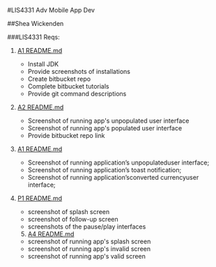 #LIS4331 Adv Mobile App Dev

##Shea Wickenden

###LIS4331 Reqs:


1. [A1 README.md](a1/README.md "My A1 README.md file")
    - Install JDK
    - Provide screenshots of installations
    - Create bitbucket repo
    - Complete bitbucket tutorials
    - Provide git command descriptions

2. [A2 README.md](a2/README.md "My A2 README.md file")
    - Screenshot of running app's unpopulated user interface
    - Screenshot of running app's populated user interface
    - Provide bitbucket repo link


3.  [A1 README.md](a3/README.md "My A3 README.md file")
    - Screenshot of running application’s unpopulateduser interface;
    - Screenshot of running application’s toast notification;
    - Screenshot of running application’sconverted currencyuser interface;
    
4. [P1 README.md](p1/README.md "My P1 README.md file")
    - screenshot of splash screen
    - screenshot of follow-up screen
    - screenshots of the pause/play interfaces
    
    5. [A4 README.md](a4/README.md "My A4 README.md file")
    - screenshot of running app's splash screen
    - screenshot of running app's invalid screen
    - screenshot of running app's valid screen
    

                
